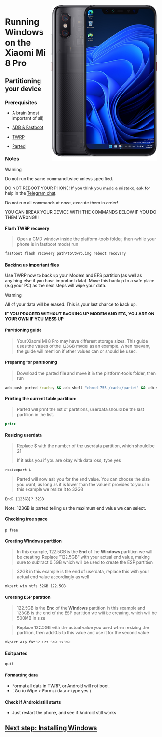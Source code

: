 <img align="right" src="https://github.com/n00b69/woa-equuleus/blob/main/equuleus.png" width="350" alt="Windows 11 running on equuleus">

# Running Windows on the Xiaomi Mi 8 Pro

## Partitioning your device

### Prerequisites
- A brain (most important of all)

- [ADB & Fastboot](https://developer.android.com/studio/releases/platform-tools)
  
- [TWRP](https://github.com/n00b69/woa-equuleus/releases/download/Files/twrp.img)

- [Parted](https://github.com/n00b69/woa-equuleus/releases/download/Files/parted)

### Notes
> [!WARNING]  
> Do not run the same command twice unless specified.
> 
> DO NOT REBOOT YOUR PHONE! If you think you made a mistake, ask for help in the [Telegram chat](https://t.me/woaequuleus).
> 
> Do not run all commands at once, execute them in order!
>
> YOU CAN BREAK YOUR DEVICE WITH THE COMMANDS BELOW IF YOU DO THEM WRONG!!!

#### Flash TWRP recovery
> Open a CMD window inside the platform-tools folder, then (while your phone is in fastboot mode) run
```cmd
fastboot flash recovery path\to\twrp.img reboot recovery
```

#### Backing up important files
Use TWRP now to back up your Modem and EFS partition (as well as anything else if you have important data). Move this backup to a safe place (e.g your PC) as the next steps will wipe your data.

> [!Warning]
> All of your data will be erased. This is your last chance to back up.
> 
> **IF YOU PROCEED WITHOUT BACKING UP MODEM AND EFS, YOU ARE ON YOUR OWN IF YOU MESS UP**

#### Partitioning guide
> Your Xiaomi Mi 8 Pro may have different storage sizes. This guide uses the values of the 128GB model as an example. When relevant, the guide will mention if other values can or should be used.

#### Preparing for partitioning
> Download the parted file and move it in the platform-tools folder, then run
```cmd
adb push parted /cache/ && adb shell "chmod 755 /cache/parted" && adb shell /cache/parted /dev/block/sda
```

#### Printing the current table partition:
> Parted will print the list of partitions, userdata should be the last partition in the list.
```cmd
print
```

#### Resizing userdata
> Replace $ with the number of the userdata partition, which should be 21
>
> If it asks you if you are okay with data loss, type yes
```cmd
resizepart $
```
> Parted will now ask you for the end value.
> You can choose the size you want, as long as it is lower than the value it provides to you. In this example we resize it to 32GB
```cmd
End? [123GB]? 32GB
```
Note: 123GB is parted telling us the maximum end value we can select.

#### Checking free space
```cmd
p free
```

#### Creating Windows partition
> In this example, 122.5GB is the **End** of the **Windows** partition we will be creating. Replace "122.5GB" with your actual end value, making sure to subtract 0.5GB which will be used to create the ESP partition

> 32GB in this example is the end of userdata, replace this with your actual end value accordingly as well
```cmd
mkpart win ntfs 32GB 122.5GB
```

#### Creating ESP partition
> 122.5GB is the **End** of the **Windows** partition in this example and 123GB is the end of the ESP partition we will be creating, which will be 500MB in size

> Replace 122.5GB with the actual value you used when resizing the partition, then add 0.5 to this value and use it for the second value
```cmd
mkpart esp fat32 122.5GB 123GB
```

#### Exit parted
```cmd
quit
```

#### Formatting data
- Format all data in TWRP, or Android will not boot.
- ( Go to Wipe > Format data > type yes )

#### Check if Android still starts
- Just restart the phone, and see if Android still works


## [Next step: Installing Windows](/guide/2-install.md)





















